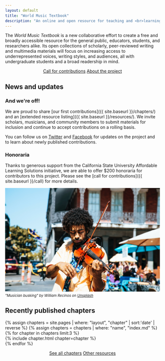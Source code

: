 ```yaml
---
layout: default
title: "World Music Textbook"
description: "An online and open resource for teaching and <br>learning ethnomusicology and musicology"
---
```

The *World Music Textbook* is a new collaborative effort to create a free and broadly accessible resource for the general public, educators, students, and researchers alike. Its open collections of scholarly, peer-reviewed writing and multimedia materials will focus on increasing access to underrepresented voices, writing styles, and audiences, all with undergraduate students and a broad readership in mind.

<center>
  <a href="{{ site.baseurl }}/call" class="btn">Call for contributions</a>
  <a href="{{ site.baseurl }}/about" class="btn">About the project</a>
</center>

## News and updates

### And we're off!

We are proud to share [our first contributions]({{ site.baseurl }}/chapters/) and an [extended resource listing]({{ site.baseurl }}/resources/). We invite scholars, musicians, and community members to submit materials for inclusion and continue to accept contributions on a rolling basis.

You can follow us on [Twitter](https://twitter.com/music_textbook) and [Facebook](https://www.facebook.com/WorldMusicTextbook) for updates on the project and to learn about newly published contributions.

### Honoraria

Thanks to generous support from the California State University Affordable Learning Solutions initiative, we are able to offer $200 honoraria for contributors to this project. Please see the [call for contributions]({{ site.baseurl }}/call) for more details.

!["Musician busking"](assets/images/william-recinos-nola-violin-unsplash.jpg)
<small>*"Musician busking" by William Recinos on [Unsplash](https://unsplash.com/@iwillbmm)*</small>

## Recently published chapters

<div id = "itemList">
    {% assign chapters = site.pages | where: "layout", "chapter" | sort:'date' | reverse %}
    {% assign chapters = chapters | where: "name", "index.md" %}
    {% for chapter in chapters limit:3 %}
      <div class = "item">
        {% include chapter.html chapter=chapter %}
      </div>
    {% endfor %}
</div>

<div class="top-border">
<p>
<center>
  <a href="{{ site.baseurl }}/chapters" class="btn">See all chapters</a>
  <a href="{{ site.baseurl }}/resources" class="btn">Other resources</a>
</center>
</p>
</div>
